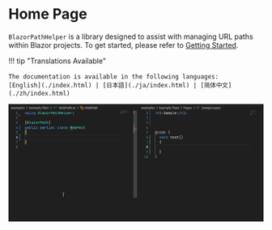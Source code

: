 # Home Page

`BlazorPathHelper` is a library designed to assist with managing URL paths within Blazor projects. To get started, please refer to [Getting Started](./GettingStarted/index.md).

!!! tip "Translations Available"

    The documentation is available in the following languages:
    [English](./index.html) | [日本語](./ja/index.html) | [简体中文](./zh/index.html)

![sample](../assets/sample.gif)